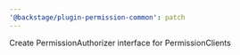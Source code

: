 ```yaml
---
'@backstage/plugin-permission-common': patch
---
```


Create PermissionAuthorizer interface for PermissionClients
